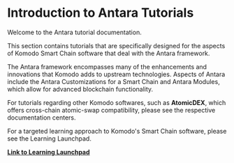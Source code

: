 # Introduction to Antara Tutorials

Welcome to the Antara tutorial documentation.

This section contains tutorials that are specifically designed for the aspects of Komodo Smart Chain software that deal with the Antara framework. 

The Antara framework encompasses many of the enhancements and innovations that Komodo adds to upstream technologies. Aspects of Antara include the Antara Customizations for a Smart Chain and Antara Modules, which allow for advanced blockchain functionality.

For tutorials regarding other Komodo softwares, such as <b>AtomicDEX</b>, which offers cross-chain atomic-swap compatibility, please see the respective documentation centers.

For a targeted learning approach to Komodo's Smart Chain software, please see the Learning Launchpad.

[<b>Link to Learning Launchpad</b>](../../../basic-docs/start-here/learning-launchpad/learning-path-outlines.html)

